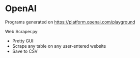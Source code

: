 # OpenAI
Programs generated on https://platform.openai.com/playground

Web Scraper.py
- Pretty GUI
- Scrape any table on any user-entered website
- Save to CSV

